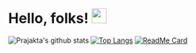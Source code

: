# Hello, folks! <img src="https://raw.githubusercontent.com/MartinHeinz/MartinHeinz/master/wave.gif" width="30px">


<!--
**maneprajakta/maneprajakta** is a ✨ _special_ ✨ repository because its `README.md` (this file) appears on your GitHub profile.

Here are some ideas to get you started:

- 🔭 I’m currently working on ...
- 🌱 I’m currently learning ...
- 👯 I’m looking to collaborate on ...
- 🤔 I’m looking for help with ...
- 💬 Ask me about ...
- 📫 How to reach me: ...
- 😄 Pronouns: ...
- ⚡ Fun fact: ...
-->
![Prajakta's github stats](https://github-readme-stats.vercel.app/api?username=maneprajakta&show_icons=true&theme=radical)
[![Top Langs](https://github-readme-stats.vercel.app/api/top-langs/?username=maneprajakta&show_icons=true&theme=radical&layout=compact)](https://github.com/maneprajakta/github-readme-stats)
[![ReadMe Card](https://github-readme-stats.vercel.app/api/pin/?username=maneprajakta&repo=Digit_Recognition_Web_App&show_icons=true&theme=radical)](https://github.com/maneprajakta/github-readme-stats)

